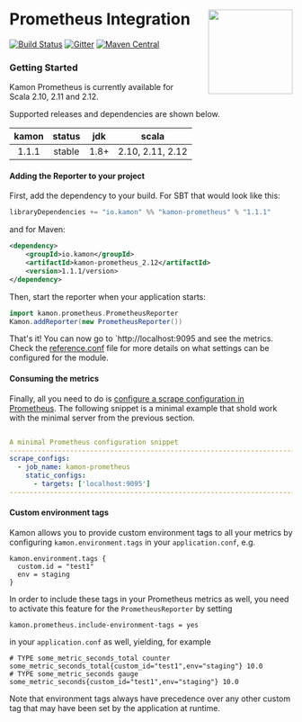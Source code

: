# Prometheus Integration <img align="right" src="https://rawgit.com/kamon-io/Kamon/master/kamon-logo.svg" height="150px" style="padding-left: 20px"/>
[![Build Status](https://travis-ci.org/kamon-io/kamon-prometheus.svg?branch=master)](https://travis-ci.org/kamon-io/kamon-prometheus)
[![Gitter](https://badges.gitter.im/Join%20Chat.svg)](https://gitter.im/kamon-io/Kamon?utm_source=badge&utm_medium=badge&utm_campaign=pr-badge&utm_content=badge)
[![Maven Central](https://maven-badges.herokuapp.com/maven-central/io.kamon/kamon-prometheus_2.11/badge.svg)](https://maven-badges.herokuapp.com/maven-central/io.kamon/kamon-prometheus_2.11)

### Getting Started

Kamon Prometheus is currently available for Scala 2.10, 2.11 and 2.12.

Supported releases and dependencies are shown below.

| kamon      | status | jdk  | scala
|:----------:|:------:|:----:|------------------
|  1.1.1     | stable | 1.8+ | 2.10, 2.11, 2.12


#### Adding the Reporter to your project

First, add the dependency to your build. For SBT that would look like this:

```scala
libraryDependencies += "io.kamon" %% "kamon-prometheus" % "1.1.1"
```

and for Maven:

```xml
<dependency>
    <groupId>io.kamon</groupId>
    <artifactId>kamon-prometheus_2.12</artifactId>
    <version>1.1.1/version>
</dependency>
```

Then, start the reporter when your application starts:

```scala
import kamon.prometheus.PrometheusReporter
Kamon.addReporter(new PrometheusReporter())

```

That's it! You can now go to `http://localhost:9095 and see the metrics. Check the [reference.conf][1] file for more
details on what settings can be configured for the module.

#### Consuming the metrics

Finally, all you need to do is [configure a scrape configuration in Prometheus][2]. The following snippet is a minimal
example that shold work with the minimal server from the previous section.

```yaml

A minimal Prometheus configuration snippet
------------------------------------------------------------------------------
scrape_configs:
  - job_name: kamon-prometheus
    static_configs:
      - targets: ['localhost:9095']
------------------------------------------------------------------------------
```

[1]: https://github.com/kamon-io/kamon-prometheus/blob/master/src/main/resources/reference.conf
[2]: http://prometheus.io/docs/operating/configuration/#scrape-configurations-scrape_config

#### Custom environment tags
Kamon allows you to provide custom environment tags to all your metrics by configuring `kamon.environment.tags` in your `application.conf`, e.g.
```
kamon.environment.tags {
  custom.id = "test1"
  env = staging
}
```
In order to include these tags in your Prometheus metrics as well, you need to activate this feature for the `PrometheusReporter` by setting
```
kamon.prometheus.include-environment-tags = yes
```
in your `application.conf` as well, yielding, for example
```
# TYPE some_metric_seconds_total counter
some_metric_seconds_total{custom_id="test1",env="staging"} 10.0
# TYPE some_metric_seconds gauge
some_metric_seconds{custom_id="test1",env="staging"} 10.0
```

Note that environment tags always have precedence over any other custom tag that may have been set by the application at runtime.
